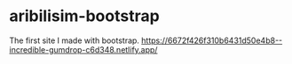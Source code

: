 # aribilisim-bootstrap
 The first site I made with bootstrap.
 https://6672f426f310b6431d50e4b8--incredible-gumdrop-c6d348.netlify.app/
